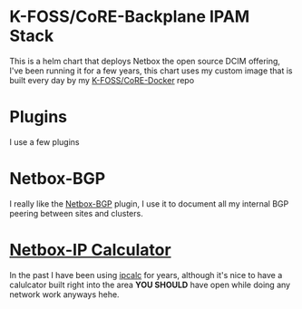 # K-FOSS/CoRE-Backplane IPAM Stack

This is a helm chart that deploys Netbox the open source DCIM offering, I've been running it for a few years, this chart uses my custom image that is built every day by my [K-FOSS/CoRE-Docker](https://github.com/K-FOSS/Core-Docker) repo

# Plugins

I use a few plugins

# Netbox-BGP

I really like the [Netbox-BGP](https://github.com/netbox-community/netbox-bgp) plugin, I use it to document all my internal BGP peering between sites and clusters.

# [Netbox-IP Calculator](https://github.com/PieterL75/netbox_ipcalculator)

In the past I have been using [ipcalc](https://jodies.de/ipcalc) for years, although it's nice to have a calulcator built right into the area **YOU SHOULD** have open while doing any network work anyways hehe.
